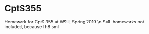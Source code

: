 # CptS355
Homework for CptS 355 at WSU, Spring 2019 \n
SML homeworks not included, because I h8 sml
